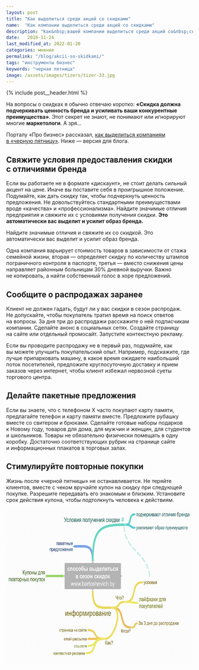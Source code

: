 ```yaml
---
layout: post
title: "Как выделиться среди акций со скидками"
name:  "Как компании выделиться среди акций со скидками"
description: "Как&nbsp;вашей компании выделиться среди акций со&nbsp;скидками? Делюсь стратегиями для усиления конкурентных преимуществ и&nbsp;повышения ценности бренда."
date:   2016-11-24
last_modified_at: 2022-01-20
categories: мнение
permalink: "/blog/akcii-so-skidkami/"
tags: "инструменты бизнес"
keywords: "черная пятница"
image: /assets/images/tizers/tizer-33.jpg
---
```


{% include post__header.html %}

<p>На&nbsp;вопросы о&nbsp;скидках я&nbsp;обычно отвечаю коротко: <strong>«Скидка должна подчеркивать ценность бренда и&nbsp;усиливать ваши конкурентные преимущества»</strong>. Этот секрет не&nbsp;знают, не&nbsp;понимают или игнорируют многие <b>маркетологи</b>. А&nbsp;зря...</p>
<p>Порталу «Про бизнес» рассказал, <a class="link" href="https://probusiness.io/management/2778-v-chernuyu-pyatnicu-skidki-budut-u-mnogikh-chem-vydelitsya-na-fone-konkurentov.html" >как выделиться компаниям в&nbsp;«черную пятницу»</a>. Ниже&nbsp;— версия для блога. </p>

<section class="row-gap--m">
<h2 class="section__title h1 bold ">Свяжите условия предоставления скидки с&nbsp;отличиями бренда</h2>
<p>Если вы&nbsp;работаете не&nbsp;в&nbsp;формате «дискаунт», не&nbsp;стоит делать сильный акцент на&nbsp;цене. Иначе вы&nbsp;поставите себя в&nbsp;проигрышное положение. Подумайте, как дать скидку так, чтобы подчеркнуть ценность предложения. Не&nbsp;довольствуйтесь стандартными преимуществами вроде «качества» и&nbsp;«профессионализма». Найдите значимые отличия предприятия и&nbsp;свяжите их&nbsp;с&nbsp;условиями получения скидки. <strong>Это автоматически вас выделит и&nbsp;усилит образ бренда.</strong></p>
<p class="post__note h2">Найдите значимые отличия и&nbsp;свяжите их&nbsp;со&nbsp;скидкой. Это автоматически вас выделит и&nbsp;усилит образ бренда.</p>
<p>Одна компания варьирует стоимость товаров в&nbsp;зависимости от&nbsp;стажа семейной жизни, вторая&nbsp;— определяет скидку по&nbsp;количеству штампов пограничного контроля в&nbsp;паспорте, третья&nbsp;— вместо снижения цены направляет районным больницам&nbsp;30% дневной выручки. Важно не&nbsp;копировать, а&nbsp;найти собственный голос в&nbsp;хоре предложений.</p>
</section>

<section class="row-gap--m">
<h2 class="section__title h1 bold ">Сообщите о&nbsp;распродажах заранее </h2>
<p>Клиент не&nbsp;должен гадать, будут&nbsp;ли у&nbsp;вас скидки в&nbsp;сезон распродаж. Не&nbsp;допускайте, чтобы покупатель тратил время на&nbsp;поиск ответов на&nbsp;вопросы. За&nbsp;дня три до&nbsp;распродажи расскажите о&nbsp;ней подписчикам компании. Сделайте анонс в&nbsp;социальных сетях. Создайте страницу на&nbsp;сайте или отдельный промосайт. Запустите контекстную рекламу.</p>
<p>Если вы&nbsp;проводите распродажу не&nbsp;в&nbsp;первый раз, подумайте, как вы&nbsp;можете улучшить покупательский опыт. Например, подскажите, где лучше припарковать машину, в&nbsp;какое время ожидаете наибольший поток посетителей, предложите круглосуточную доставку и&nbsp;прием заказов через интернет, чтобы клиент избежал нервозной суеты торгового центра.</p>
</section>

<section class="row-gap--m">
<h2 class="section__title h1 bold">Делайте пакетные предложения</h2>
<p>Если вы&nbsp;знаете, что с&nbsp;телефоном&nbsp;Х часто покупают карту памяти, предлагайте телефон и&nbsp;карту памяти вместе. Предложите рубашку вместе со&nbsp;свитером и&nbsp;брюками. Сделайте готовые наборы подарков к&nbsp;Новому году, товаров для дома, для мужчин и&nbsp;женщин, для студентов и&nbsp;школьников. Товары не&nbsp;обязательно физически помещать в&nbsp;одну коробку. Достаточно соответствующих рубрик на&nbsp;странице сайте и&nbsp;информационных плакатов в&nbsp;торговых залах.</p>
</section>

<section class="row-gap--m">
<h2 class="section__title h1 bold ">Стимулируйте повторные покупки</h2>
<p>Жизнь после «черной пятницы» не&nbsp;останавливается. Не&nbsp;теряйте клиентов, вместе с&nbsp;чеком вручайте купон на&nbsp;скидку при следующей покупке. Разрешите передавать его знакомым и&nbsp;близким. Установите срок действия купона, чтобы подтолкнуть человека к&nbsp;действиям.</p>
</section>

<div itemprop="image" itemscope itemtype="https://schema.org/ImageObject">	
		<link itemprop="url" href="/assets/images/blog/akcii-so-skidkami/dis1.jpg">	
<picture>
<source srcset="/assets/images/blog/akcii-so-skidkami/dis1.avif" type="image/avif"> 
<source srcset="/assets/images/blog/akcii-so-skidkami/dis1.webp" type="image/webp"> 
<img class="image" loading="lazy" decoding="async"  src="/assets/images/blog/akcii-so-skidkami/dis1.jpg" alt="Предлагаем скидки правильно: связываем условия предоставления с отличиями бренда, делаем пакетные предложения, стимулируем повторные покупки, информируем заранее." width="695" height="422" itemprop="contentUrl"/>
</picture>
</div>




